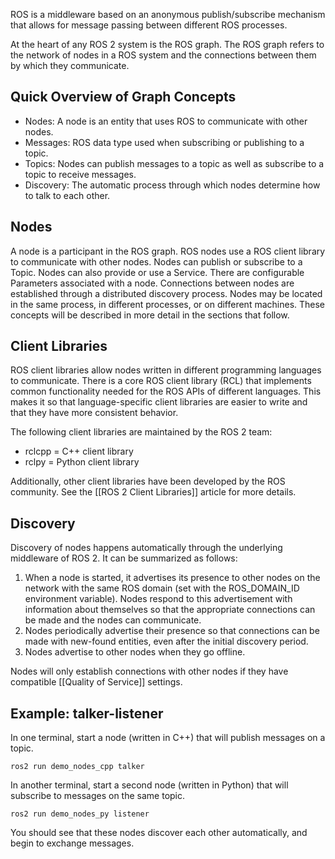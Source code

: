 ROS is a middleware based on an anonymous publish/subscribe mechanism that allows for message passing between different ROS processes.

At the heart of any ROS 2 system is the ROS graph.
The ROS graph refers to the network of nodes in a ROS system and the connections between them by which they communicate.

## Quick Overview of Graph Concepts
- Nodes: A node is an entity that uses ROS to communicate with other nodes. 
- Messages: ROS data type used when subscribing or publishing to a topic. 
- Topics: Nodes can publish messages to a topic as well as subscribe to a topic to receive messages.
- Discovery: The automatic process through which nodes determine how to talk to each other.

## Nodes
A node is a participant in the ROS graph.
ROS nodes use a ROS client library to communicate with other nodes.
Nodes can publish or subscribe to a Topic.
Nodes can also provide or use a Service.
There are configurable Parameters associated with a node.
Connections between nodes are established through a distributed discovery process.
Nodes may be located in the same process, in different processes, or on different machines.
These concepts will be described in more detail in the sections that follow.

## Client Libraries
ROS client libraries allow nodes written in different programming languages to communicate.
There is a core ROS client library (RCL) that implements common functionality needed for the ROS APIs of different languages.
This makes it so that language-specific client libraries are easier to write and that they have more consistent behavior.

The following client libraries are maintained by the ROS 2 team:
- rclcpp = C++ client library
- rclpy = Python client library

Additionally, other client libraries have been developed by the ROS community.
See the [[ROS 2 Client Libraries]] article for more details.

## Discovery
Discovery of nodes happens automatically through the underlying middleware of ROS 2.
It can be summarized as follows:

1. When a node is started, it advertises its presence to other nodes on the network with the same ROS domain (set with the ROS_DOMAIN_ID environment variable).
Nodes respond to this advertisement with information about themselves so that the appropriate connections can be made and the nodes can communicate.
2. Nodes periodically advertise their presence so that connections can be made with new-found entities, even after the initial discovery period.
3. Nodes advertise to other nodes when they go offline.

Nodes will only establish connections with other nodes if they have compatible [[Quality of Service]] settings.


## Example: talker-listener
In one terminal, start a node (written in C++) that will publish messages on a topic.
```
ros2 run demo_nodes_cpp talker
```

In another terminal, start a second node (written in Python) that will subscribe to messages on the same topic.
```
ros2 run demo_nodes_py listener
```

You should see that these nodes discover each other automatically, and begin to exchange messages.